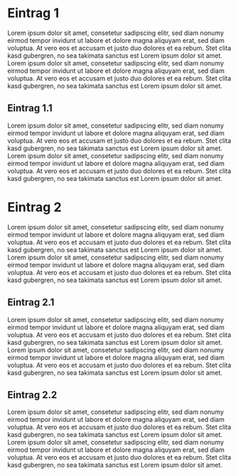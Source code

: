 <link rel="shortcut icon" href="https://media.flaticon.com/dist/min/img/favicon.ico">
<meta name="google-site-verification" content="jFocZR0Xg3630llv9ftPl5uCj4D5b2I4TfWjLpL-QR4" />
<meta name="naver-site-verification" content="4c0baa4943d32420d0e79f8706e01cda67156093" />
<meta name="p:domain_verify" content="c98d39b8210b59a48713c599c6475bdf" />

<link rel="apple-touch-icon" sizes="58x58" href="https://media.flaticon.com/dist/min/img/apple-icon-58x58.png" />
<link rel="apple-touch-icon" sizes="76x76" href="https://media.flaticon.com/dist/min/img/apple-icon-76x76.png" />
<link rel="apple-touch-icon" sizes="87x87" href="https://media.flaticon.com/dist/min/img/apple-icon-87x87.png" />
<link rel="apple-touch-icon" sizes="114x114" href="https://media.flaticon.com/dist/min/img/apple-icon-114x114.png" />
<link rel="apple-touch-icon" sizes="120x120" href="https://media.flaticon.com/dist/min/img/apple-icon-120x120.png" />
<link rel="apple-touch-icon" sizes="152x152" href="https://media.flaticon.com/dist/min/img/apple-icon-152x152.png" />
<link rel="apple-touch-icon" sizes="167x167" href="https://media.flaticon.com/dist/min/img/apple-icon-167x167.png" />
<link rel="apple-touch-icon" sizes="180x180" href="https://media.flaticon.com/dist/min/img/apple-icon-180x180.png" />
<link rel="apple-touch-icon" sizes="1024x1024" href="https://media.flaticon.com/dist/min/img/apple-icon-1024x1024.png" />


# Eintrag 1
Lorem ipsum dolor sit amet, consetetur sadipscing elitr, sed diam nonumy eirmod tempor invidunt ut labore et dolore magna aliquyam erat, sed diam voluptua. At vero eos et accusam et justo duo dolores et ea rebum. Stet clita kasd gubergren, no sea takimata sanctus est Lorem ipsum dolor sit amet. Lorem ipsum dolor sit amet, consetetur sadipscing elitr, sed diam nonumy eirmod tempor invidunt ut labore et dolore magna aliquyam erat, sed diam voluptua. At vero eos et accusam et justo duo dolores et ea rebum. Stet clita kasd gubergren, no sea takimata sanctus est Lorem ipsum dolor sit amet.

## Eintrag 1.1
Lorem ipsum dolor sit amet, consetetur sadipscing elitr, sed diam nonumy eirmod tempor invidunt ut labore et dolore magna aliquyam erat, sed diam voluptua. At vero eos et accusam et justo duo dolores et ea rebum. Stet clita kasd gubergren, no sea takimata sanctus est Lorem ipsum dolor sit amet. Lorem ipsum dolor sit amet, consetetur sadipscing elitr, sed diam nonumy eirmod tempor invidunt ut labore et dolore magna aliquyam erat, sed diam voluptua. At vero eos et accusam et justo duo dolores et ea rebum. Stet clita kasd gubergren, no sea takimata sanctus est Lorem ipsum dolor sit amet.

# Eintrag 2
Lorem ipsum dolor sit amet, consetetur sadipscing elitr, sed diam nonumy eirmod tempor invidunt ut labore et dolore magna aliquyam erat, sed diam voluptua. At vero eos et accusam et justo duo dolores et ea rebum. Stet clita kasd gubergren, no sea takimata sanctus est Lorem ipsum dolor sit amet. Lorem ipsum dolor sit amet, consetetur sadipscing elitr, sed diam nonumy eirmod tempor invidunt ut labore et dolore magna aliquyam erat, sed diam voluptua. At vero eos et accusam et justo duo dolores et ea rebum. Stet clita kasd gubergren, no sea takimata sanctus est Lorem ipsum dolor sit amet.

## Eintrag 2.1
Lorem ipsum dolor sit amet, consetetur sadipscing elitr, sed diam nonumy eirmod tempor invidunt ut labore et dolore magna aliquyam erat, sed diam voluptua. At vero eos et accusam et justo duo dolores et ea rebum. Stet clita kasd gubergren, no sea takimata sanctus est Lorem ipsum dolor sit amet. Lorem ipsum dolor sit amet, consetetur sadipscing elitr, sed diam nonumy eirmod tempor invidunt ut labore et dolore magna aliquyam erat, sed diam voluptua. At vero eos et accusam et justo duo dolores et ea rebum. Stet clita kasd gubergren, no sea takimata sanctus est Lorem ipsum dolor sit amet.

## Eintrag 2.2
Lorem ipsum dolor sit amet, consetetur sadipscing elitr, sed diam nonumy eirmod tempor invidunt ut labore et dolore magna aliquyam erat, sed diam voluptua. At vero eos et accusam et justo duo dolores et ea rebum. Stet clita kasd gubergren, no sea takimata sanctus est Lorem ipsum dolor sit amet. Lorem ipsum dolor sit amet, consetetur sadipscing elitr, sed diam nonumy eirmod tempor invidunt ut labore et dolore magna aliquyam erat, sed diam voluptua. At vero eos et accusam et justo duo dolores et ea rebum. Stet clita kasd gubergren, no sea takimata sanctus est Lorem ipsum dolor sit amet.
